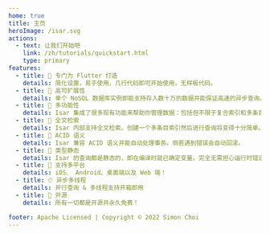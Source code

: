 ```yaml
---
home: true
title: 主页
heroImage: /isar.svg
actions:
  - text: 让我们开始吧
    link: /zh/tutorials/quickstart.html
    type: primary
features:
  - title: 💙 专门为 Flutter 打造
    details: 简化设置，易于使用，几行代码即可开始使用，无样板代码。
  - title: 🚀 高可扩展性
    details: 单个 NoSQL 数据库实例即能支持存入数十万的数据并能保证高速的异步查询。
  - title: 🍭 多功能性
    details: Isar 集成了很多现有功能来帮助你管理数据：包括但不限于复合索引和多条目索引、查询修改器、支持 JSON 等。
  - title: 🔎 全文检索
    details: Isar 内部支持全文检索。创建一个多条目索引然后进行查询将变得十分简单。
  - title: 🧪 ACID 语义
    details: Isar 兼容 ACID 语义并能自动处理事务。倘若遇到错误会自动回滚。
  - title: 💃 类型静态
    details: Isar 的查询都是静态的，即在编译时就已确定变量。完全无需担心运行时错误。
  - title: 📱 支持多平台
    details: iOS、 Android、桌面端以及 Web 端！
  - title: ⏱ 异步多线程
    details: 并行查询 & 多线程支持开箱即用
  - title: 🦄 开源
    details: 所有一切都是开源并永久免费！

footer: Apache Licensed | Copyright © 2022 Simon Choi
---
```

